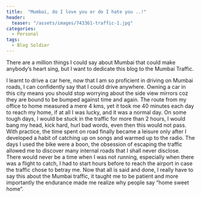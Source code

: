 ```yaml
---
title:  "Mumbai, do I love you or do I hate you ..!"
header:
  teaser: "/assets/images/743361-traffic-1.jpg"
categories: 
  - Personal
tags:
  - Blog Soldier
---
```


There are a million things I could say about Mumbai that could make anybody’s heart sing, but I want to dedicate this blog to the Mumbai Traffic.

I learnt to drive a car here, now that I am so proficient in driving on Mumbai roads, I can confidently say that I could drive anywhere. Owning a car in this city means you should stop worrying about the side view mirrors coz they are bound to be bumped against time and again. The route from my office to home measured a mere 4 kms, yet it took me 40 minutes each day to reach my home, if at all I was lucky, and it was a normal day. On some tough days, I would be stuck in the traffic for more than 2 hours, I would bang my head, kick hard, hurl bad words, even then this would not pass. With practice, the time spent on road finally became a leisure only after I developed a habit of catching up on songs and warmed up to the radio. The days I used the bike were a boon, the obsession of escaping the traffic allowed me to discover many internal roads that I shall never disclose. There would never be a time when I was not running, especially when there was a flight to catch, I had to start hours before to reach the airport in case the traffic chose to betray me. Now that all is said and done, I really have to say this about the Mumbai traffic, it taught me to be patient and more importantly the endurance made me realize why people say “home sweet home”.      

